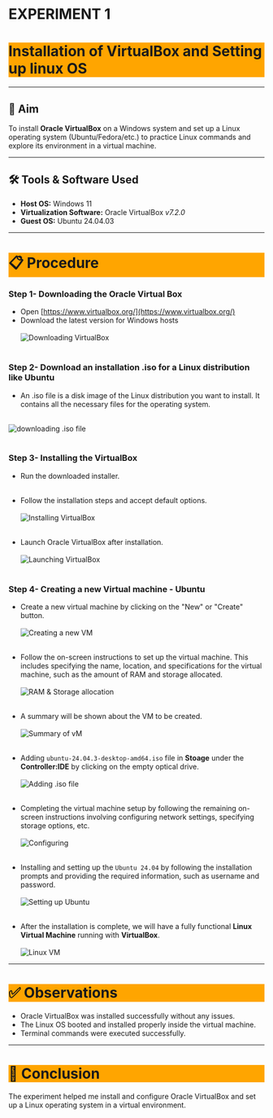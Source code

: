# **EXPERIMENT 1** <h1 style="background-color: orange;">Installation of VirtualBox and Setting up linux OS</h1>

---------------------------------------------------------------------------
## 📌 Aim  
To install **Oracle VirtualBox** on a Windows system and set up a Linux operating system (Ubuntu/Fedora/etc.) to practice Linux commands and explore its environment in a virtual machine.

---------------------------------------------------------------------------
## 🛠 Tools & Software Used  
- **Host OS:** Windows 11
- **Virtualization Software:** Oracle VirtualBox *v7.2.0*
- **Guest OS:** Ubuntu 24.04.03

---------------------------------------------------------------------------
## <h1 style="background-color: orange;">📋 Procedure</h1>

### **Step 1-** Downloading the Oracle Virtual Box
- Open [https://www.virtualbox.org/](https://www.virtualbox.org/) 
- Download the latest version for Windows hosts<br><br>
![Downloading VirtualBox](images/111.png)<br><br>
### **Step 2-**  Download an installation .iso for a Linux distribution like Ubuntu
-  An .iso file is a disk image of the Linux distribution you want to install. It contains all the necessary files for the operating system.<br><br>
 
![downloading .iso file](images/114.png)<br><br>
### **Step 3-** Installing the VirtualBox
- Run the downloaded installer.<br><br>


- Follow the installation steps and accept default options.<br><br>
![Installing VirtualBox](images/112.png)  <br><br>


- Launch Oracle VirtualBox after installation.<br><br>
![Launching VirtualBox](images/113.png)<br><br>

### **Step 4-** Creating a new Virtual machine -  Ubuntu 
- Create a new virtual machine by clicking on the "New" or "Create" button.<br><br>
![Creating a new VM](images/115.png) <br><br>


- Follow the on-screen instructions to set up the virtual machine. This includes specifying the name, location, and specifications for the virtual machine, such as the amount of RAM and storage allocated.  <br><br>
![RAM & Storage allocation](images/116.png) <br><br>


- A summary will be shown about the VM to be created. <br><br>
![Summary of vM](images/117.png)<br><br>


- Adding `ubuntu-24.04.3-desktop-amd64.iso` file in **Stoage** under the **Controller:IDE** by clicking on the empty optical drive.<br><br>
![Adding .iso file](images/118.png)<br><br>


- Completing the virtual machine setup by following the remaining on-screen instructions involving configuring network settings, specifying storage options, etc.<br><br>
![Configuring](images/119.png)<br><br>


- Installing and setting up the `Ubuntu 24.04` by following the installation prompts and providing the required information, such as username and password.<br><br>
![Setting up Ubuntu](images/120.png)<br><br>


- After the installation is complete, we will have a fully functional **Linux Virtual Machine** running with **VirtualBox**.<br><br>
![Linux VM](images/121.png)

---------------------------------------------------------------------------
## <h1 style="background-color: orange;"> ✅ Observations</h1>

- Oracle VirtualBox was installed successfully without any issues.
- The Linux OS booted and installed properly inside the virtual machine.
- Terminal commands were executed successfully.

---------------------------------------------------------------------------
## <h1 style="background-color: orange;"> 🧠 Conclusion </h1>

The experiment helped me install and configure Oracle VirtualBox and set up a Linux operating system in a virtual environment.


